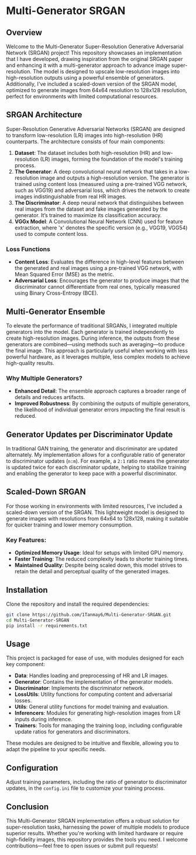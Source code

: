 # Multi-Generator SRGAN

## Overview

Welcome to the Multi-Generator Super-Resolution Generative Adversarial Network (SRGAN) project! This repository showcases an implementation that I have developed, drawing inspiration from the original SRGAN paper and enhancing it with a multi-generator approach to advance image super-resolution. The model is designed to upscale low-resolution images into high-resolution outputs using a powerful ensemble of generators. Additionally, I've included a scaled-down version of the SRGAN model, optimized to generate images from 64x64 resolution to 128x128 resolution, perfect for environments with limited computational resources.

## SRGAN Architecture

Super-Resolution Generative Adversarial Networks (SRGAN) are designed to transform low-resolution (LR) images into high-resolution (HR) counterparts. The architecture consists of four main components:

1. **Dataset**: The dataset includes both high-resolution (HR) and low-resolution (LR) images, forming the foundation of the model's training process.
2. **The Generator**: A deep convolutional neural network that takes in a low-resolution image and outputs a high-resolution version. The generator is trained using content loss (measured using a pre-trained VGG network, such as VGG19) and adversarial loss, which drives the network to create images indistinguishable from real HR images.
3. **The Discriminator**: A deep neural network that distinguishes between real images from the dataset and fake images generated by the generator. It’s trained to maximize its classification accuracy.
4. **VGGx Model**: A Convolutional Neural Network (CNN) used for feature extraction, where 'x' denotes the specific version (e.g., VGG19, VGG54) used to compute content loss.

### Loss Functions

- **Content Loss**: Evaluates the difference in high-level features between the generated and real images using a pre-trained VGG network, with Mean Squared Error (MSE) as the metric.
- **Adversarial Loss**: Encourages the generator to produce images that the discriminator cannot differentiate from real ones, typically measured using Binary Cross-Entropy (BCE).

## Multi-Generator Ensemble

To elevate the performance of traditional SRGANs, I integrated multiple generators into the model. Each generator is trained independently to create high-resolution images. During inference, the outputs from these generators are combined—using methods such as averaging—to produce the final image. This approach is particularly useful when working with less powerful hardware, as it leverages multiple, less complex models to achieve high-quality results.

### Why Multiple Generators?

- **Enhanced Detail**: The ensemble approach captures a broader range of details and reduces artifacts.
- **Improved Robustness**: By combining the outputs of multiple generators, the likelihood of individual generator errors impacting the final result is reduced.

## Generator Updates per Discriminator Update

In traditional GAN training, the generator and discriminator are updated alternately. My implementation allows for a configurable ratio of generator to discriminator updates (`n:m`). For example, a `2:1` ratio means the generator is updated twice for each discriminator update, helping to stabilize training and enabling the generator to keep pace with a powerful discriminator.

## Scaled-Down SRGAN

For those working in environments with limited resources, I’ve included a scaled-down version of the SRGAN. This lightweight model is designed to generate images with resolutions from 64x64 to 128x128, making it suitable for quicker training and lower memory consumption.

### Key Features:

- **Optimized Memory Usage**: Ideal for setups with limited GPU memory.
- **Faster Training**: The reduced complexity leads to shorter training times.
- **Maintained Quality**: Despite being scaled down, this model strives to retain the detail and perceptual quality of the generated images.

## Installation

Clone the repository and install the required dependencies:

```bash
git clone https://github.com/1Tanmay6/Multi-Generator-SRGAN.git
cd Multi-Generator-SRGAN
pip install -r requirements.txt
```

## Usage

This project is packaged for ease of use, with modules designed for each key component:

- **Data**: Handles loading and preprocessing of HR and LR images.
- **Generator**: Contains the implementation of the generator models.
- **Discriminator**: Implements the discriminator network.
- **LossUtils**: Utility functions for computing content and adversarial losses.
- **Utils**: General utility functions for model training and evaluation.
- **Inferencers**: Modules for generating high-resolution images from LR inputs during inference.
- **Trainers**: Tools for managing the training loop, including configurable update ratios for generators and discriminators.

These modules are designed to be intuitive and flexible, allowing you to adapt the pipeline to your specific needs.

## Configuration

Adjust training parameters, including the ratio of generator to discriminator updates, in the `config.ini` file to customize your training process.

## Conclusion

This Multi-Generator SRGAN implementation offers a robust solution for super-resolution tasks, harnessing the power of multiple models to produce superior results. Whether you're working with limited hardware or require high-fidelity images, this repository provides the tools you need. I welcome contributions—feel free to open issues or submit pull requests!
